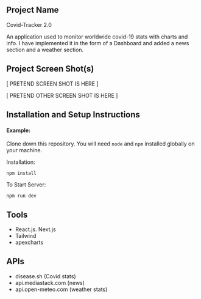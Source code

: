 ## Project Name 

Covid-Tracker 2.0

An application used to monitor worldwide covid-19 stats with charts and info. I have implemented it in the form of a Dashboard and added a news section and a weather section.

## Project Screen Shot(s)

[ PRETEND SCREEN SHOT IS HERE ]

[ PRETEND OTHER SCREEN SHOT IS HERE ]

## Installation and Setup Instructions

#### Example:  

Clone down this repository. You will need `node` and `npm` installed globally on your machine.  

Installation:

`npm install`  

To Start Server:

`npm run dev`  

## Tools

  - React.js. Next.js
  - Tailwind
  - apexcharts
    
## APIs

  - disease.sh (Covid stats)
  - api.mediastack.com (news)
  - api.open-meteo.com (weather stats)
 

